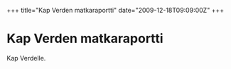 +++
title="Kap Verden matkaraportti"
date="2009-12-18T09:09:00Z"
+++

# Kap Verden matkaraportti



Kap Verdelle.
